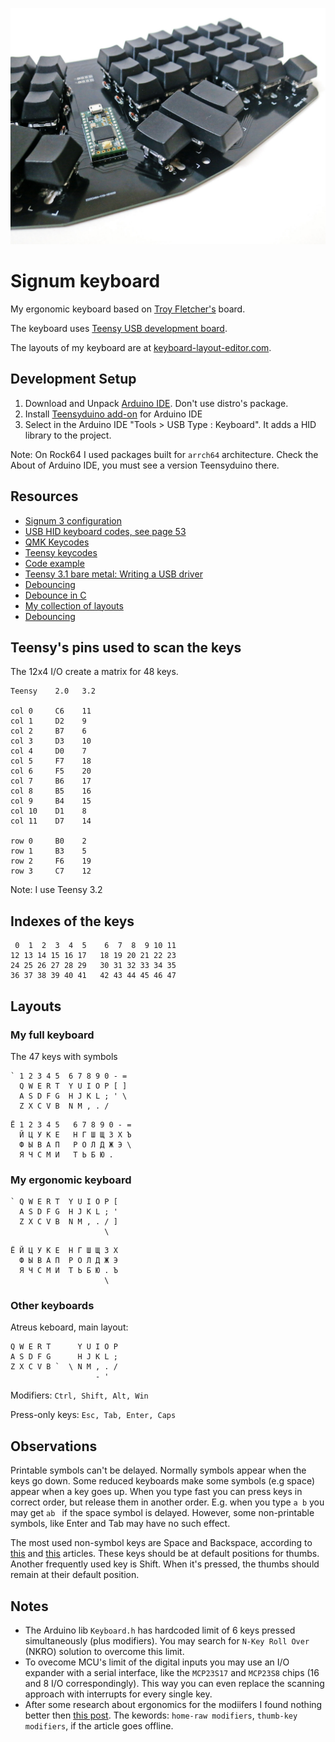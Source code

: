 ![How the keyboard looks](img/keyboard-right.jpg)

# Signum keyboard
My ergonomic keyboard based on [Troy Fletcher's](http://troyfletcher.net) board.

The keyboard uses [Teensy USB development board](https://www.pjrc.com/teensy/).

The layouts of my keyboard are at [keyboard-layout-editor.com](http://www.keyboard-layout-editor.com/#/gists/1db4e9d50eaa5da4385a4fb53a21c67d).

## Development Setup
1. Download and Unpack [Arduino IDE](//www.arduino.cc). Don't use distro's
   package.
2. Install [Teensyduino add-on](https://www.pjrc.com/teensy/teensyduino.html) for Arduino IDE
3. Select in the Arduino IDE "Tools > USB Type : Keyboard". It adds a HID
   library to the project.

Note: On Rock64 I used packages built for `arrch64` architecture.
Check the About of Arduino IDE, you must see a version Teensyduino there.

## Resources
* [Signum 3 configuration](http://troyfletcher.net/config.html)
* [USB HID keyboard codes, see page 53](https://www.usb.org/sites/default/files/documents/hut1_12v2.pdf)
* [QMK Keycodes](https://docs.qmk.fm/#/keycodes)
* [Teensy keycodes](https://www.pjrc.com/teensy/td_keyboard.html)
* [Code example](https://gist.github.com/huytd/8dabf762a868b86d2aa597b878e53df0)
* [Teensy 3.1 bare metal: Writing a USB driver](http://kevincuzner.com/2014/12/12/teensy-3-1-bare-metal-writing-a-usb-driver/)
* [Debouncing](https://www.embedded.com/electronics-blogs/break-points/4024981/My-favorite-software-debouncers)
* [Debounce in C](https://github.com/tcleg/Button_Debouncer)
* [My collection of layouts](https://gist.github.com/DmitryMyadzelets/c22403c905512ba3f0da4bed3c205506)
* [Debouncing](https://geekhack.org/index.php?topic=42385.0)

## Teensy's pins used to scan the keys
The 12x4 I/O create a matrix for 48 keys.
```
Teensy    2.0   3.2

col 0     C6    11
col 1     D2    9
col 2     B7    6
col 3     D3    10
col 4     D0    7
col 5     F7    18
col 6     F5    20
col 7     B6    17
col 8     B5    16
col 9     B4    15
col 10    D1    8
col 11    D7    14

row 0     B0    2
row 1     B3    5
row 2     F6    19
row 3     C7    12
```
Note: I use Teensy 3.2

## Indexes of the keys
```
 0  1  2  3  4  5    6  7  8  9 10 11
12 13 14 15 16 17   18 19 20 21 22 23
24 25 26 27 28 29   30 31 32 33 34 35
36 37 38 39 40 41   42 43 44 45 46 47
```

## Layouts
### My full keyboard
The 47 keys with symbols
```
` 1 2 3 4 5  6 7 8 9 0 - =
  Q W E R T  Y U I O P [ ]
  A S D F G  H J K L ; ' \
  Z X C V B  N M , . /
```
```
Ё 1 2 3 4 5   6 7 8 9 0 - =
  Й Ц У К Е   Н Г Ш Щ З Х Ъ 
  Ф Ы В А П   Р О Л Д Ж Э \
  Я Ч С М И   Т Ь Б Ю .
```
### My ergonomic keyboard
```
` Q W E R T  Y U I O P [
  A S D F G  H J K L ; '
  Z X C V B  N M , . / ]
                     \ 
```
```
Ё Й Ц У К Е  Н Г Ш Щ З Х
  Ф Ы В А П  Р О Л Д Ж Э
  Я Ч С М И  Т Ь Б Ю . Ъ
                     \ 
```
### Other keyboards
Atreus keboard, main layout:
```
Q W E R T      Y U I O P
A S D F G      H J K L ;
Z X C V B `  \ N M , . /
                   - '
```

Modifiers: `Ctrl, Shift, Alt, Win`

Press-only keys: `Esc, Tab, Enter, Caps`

## Observations
Printable symbols can't be delayed. Normally symbols appear when the keys go down. Some reduced keyboards make some symbols (e.g space) appear when a key goes up. When you type fast you can press keys in correct order, but release them in another order. E.g. when you type `a b` you may get `ab ` if the space symbol is delayed. However, some non-printable symbols, like Enter and Tab may have no such effect.

The most used non-symbol keys are Space and Backspace, according to
[this](https://www.businessinsider.com/these-are-the-three-most-popular-keys-on-a-keyboard-2013-7?IR=T)
and [this](https://daniel.haxx.se/blog/2014/11/12/keyboard-key-frequency/)
articles. These keys should be at default positions for thumbs. Another frequently used key is Shift. When it's pressed, the thumbs should remain at their default position.

## Notes
* The Arduino lib `Keyboard.h` has hardcoded limit of 6 keys pressed simultaneously
  (plus modifiers). You may search for `N-Key Roll Over` (NKRO) solution to
overcome this limit.
* To ovecome MCU's limit of the digital inputs you may use an I/O expander with
  a serial interface, like the `MCP23S17` and `MCP23S8` chips (16 and 8 I/O
correspondingly). This way you can even replace the scanning approach with interrupts for every single key.
* After some research about ergonomics for the modiifers I found nothing
  better then [this post](https://dygma.com/blogs/ergonomics/home-row-modifiers-vs-thumbkeys). The kewords: `home-raw modifiers`, `thumb-key modifiers`, if the article goes offline.
